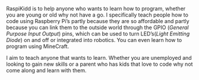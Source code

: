 RaspiKidd is to help anyone who wants to learn how to program, whether you are young or old why not have a go. I specifically teach people how to code using Raspberry Pi’s partly because they are so affordable and partly because you can link them to the outside world through the GPIO (*General Purpose Input Output*) pins, which can be used to turn LED’s(*Light Emitting Diode*) on and off or integrated into robotics. You can even learn how to program using MineCraft.

I aim to teach anyone that wants to learn. Whether you are unemployed and looking to gain new skills or a parent who has kids that love to code why not come along and learn with them.
